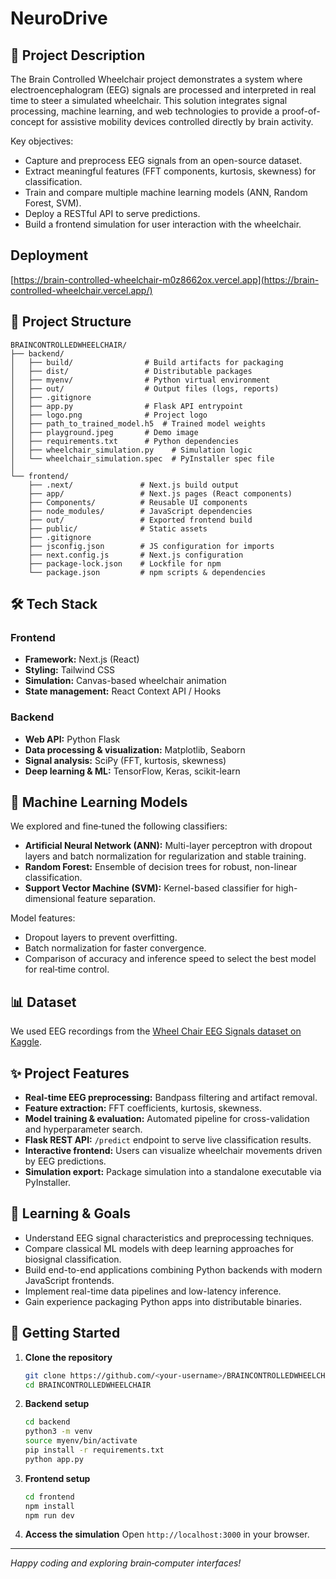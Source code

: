 # NeuroDrive

## 📖 Project Description

The Brain Controlled Wheelchair project demonstrates a system where electroencephalogram (EEG) signals are processed and interpreted in real time to steer a simulated wheelchair. This solution integrates signal processing, machine learning, and web technologies to provide a proof-of-concept for assistive mobility devices controlled directly by brain activity.

Key objectives:
- Capture and preprocess EEG signals from an open-source dataset.
- Extract meaningful features (FFT components, kurtosis, skewness) for classification.
- Train and compare multiple machine learning models (ANN, Random Forest, SVM).
- Deploy a RESTful API to serve predictions.
- Build a frontend simulation for user interaction with the wheelchair.

## Deployment

[https://brain-controlled-wheelchair-m0z8662ox.vercel.app](https://brain-controlled-wheelchair.vercel.app/)

## 📂 Project Structure

```
BRAINCONTROLLEDWHEELCHAIR/
├── backend/
│   ├── build/                # Build artifacts for packaging
│   ├── dist/                 # Distributable packages
│   ├── myenv/                # Python virtual environment
│   ├── out/                  # Output files (logs, reports)
│   ├── .gitignore
│   ├── app.py                # Flask API entrypoint
│   ├── logo.png              # Project logo
│   ├── path_to_trained_model.h5  # Trained model weights
│   ├── playground.jpeg       # Demo image
│   ├── requirements.txt      # Python dependencies
│   ├── wheelchair_simulation.py    # Simulation logic
│   └── wheelchair_simulation.spec  # PyInstaller spec file
│
└── frontend/
    ├── .next/               # Next.js build output
    ├── app/                 # Next.js pages (React components)
    ├── Components/          # Reusable UI components
    ├── node_modules/        # JavaScript dependencies
    ├── out/                 # Exported frontend build
    ├── public/              # Static assets
    ├── .gitignore
    ├── jsconfig.json        # JS configuration for imports
    ├── next.config.js       # Next.js configuration
    ├── package-lock.json    # Lockfile for npm
    └── package.json         # npm scripts & dependencies
```

## 🛠️ Tech Stack

### Frontend
- **Framework:** Next.js (React)
- **Styling:** Tailwind CSS
- **Simulation:** Canvas-based wheelchair animation
- **State management:** React Context API / Hooks

### Backend
- **Web API:** Python Flask
- **Data processing & visualization:** Matplotlib, Seaborn
- **Signal analysis:** SciPy (FFT, kurtosis, skewness)
- **Deep learning & ML:** TensorFlow, Keras, scikit-learn

## 🤖 Machine Learning Models

We explored and fine‑tuned the following classifiers:
- **Artificial Neural Network (ANN):** Multi-layer perceptron with dropout layers and batch normalization for regularization and stable training.
- **Random Forest:** Ensemble of decision trees for robust, non-linear classification.
- **Support Vector Machine (SVM):** Kernel-based classifier for high-dimensional feature separation.

Model features:
- Dropout layers to prevent overfitting.
- Batch normalization for faster convergence.
- Comparison of accuracy and inference speed to select the best model for real‑time control.

## 📊 Dataset

We used EEG recordings from the [Wheel Chair EEG Signals dataset on Kaggle](https://www.kaggle.com/datasets/mneebahmd/wheel-chair-eeg-signals).

## ✨ Project Features

- **Real-time EEG preprocessing:** Bandpass filtering and artifact removal.
- **Feature extraction:** FFT coefficients, kurtosis, skewness.
- **Model training & evaluation:** Automated pipeline for cross-validation and hyperparameter search.
- **Flask REST API:** `/predict` endpoint to serve live classification results.
- **Interactive frontend:** Users can visualize wheelchair movements driven by EEG predictions.
- **Simulation export:** Package simulation into a standalone executable via PyInstaller.

## 🎯 Learning & Goals

- Understand EEG signal characteristics and preprocessing techniques.
- Compare classical ML models with deep learning approaches for biosignal classification.
- Build end-to-end applications combining Python backends with modern JavaScript frontends.
- Implement real-time data pipelines and low-latency inference.
- Gain experience packaging Python apps into distributable binaries.

## 🚀 Getting Started

1. **Clone the repository**
   ```bash
   git clone https://github.com/<your-username>/BRAINCONTROLLEDWHEELCHAIR.git
   cd BRAINCONTROLLEDWHEELCHAIR
   ```

2. **Backend setup**
   ```bash
   cd backend
   python3 -m venv 
   source myenv/bin/activate
   pip install -r requirements.txt
   python app.py
   ```

3. **Frontend setup**
   ```bash
   cd frontend
   npm install
   npm run dev
   ```

4. **Access the simulation**
   Open `http://localhost:3000` in your browser.


---

*Happy coding and exploring brain‑computer interfaces!*

